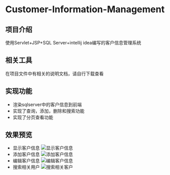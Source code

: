 # Customer-Information-Management
## 项目介绍
使用Servlet+JSP+SQL Server+intellij idea编写的客户信息管理系统

## 相关工具
在项目文件中有相关的说明文档，请自行下载查看

## 实现功能
- 渲染sqlserver中的客户信息到前端
- 实现了查询，添加，删除和搜索功能
- 实现了分页查看功能

## 效果预览
- 显示客户信息
![显示客户信息](https://github.com/2427595858/Customer-Information-Management/img/显示客户列表.png)
- 添加客户信息
![添加客户信息](https://github.com/2427595858/Customer-Information-Management/img/添加客户信息.png)
- 编辑客户信息
![编辑客户信息](https://github.com/2427595858/Customer-Information-Management/img/编辑客户信息.png)
- 搜索相关用户
![搜索相关客户](https://github.com/2427595858/Customer-Information-Management/img/搜索相关客户.png)

